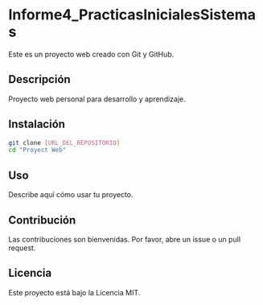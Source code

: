 # Informe4_PracticasInicialesSistemas

Este es un proyecto web creado con Git y GitHub.

## Descripción

Proyecto web personal para desarrollo y aprendizaje.

## Instalación

```bash
git clone [URL_DEL_REPOSITORIO]
cd "Proyect Web"
```

## Uso

Describe aquí cómo usar tu proyecto.

## Contribución

Las contribuciones son bienvenidas. Por favor, abre un issue o un pull request.

## Licencia

Este proyecto está bajo la Licencia MIT.
